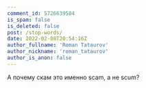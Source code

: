 ```yaml
---
comment_id: 5726639584
is_spam: false
is_deleted: false
post: /stop-words/
date: 2022-02-08T20:54:16Z
author_fullname: 'Roman Tataurov'
author_nickname: 'roman_tataurov'
author_is_anon: false
---
```


<p>А почему скам это именно scam, а не scum?</p>
